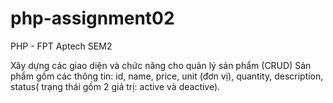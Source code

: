 # php-assignment02
PHP - FPT Aptech SEM2

Xây dựng các giao diện và chức năng cho quản lý sản phẩm (CRUD)
Sản phẩm gồm các thông tin:  id, name, price, unit (đơn vị), quantity, description, status( trạng thái gồm 2 giá trị:  active và deactive).

